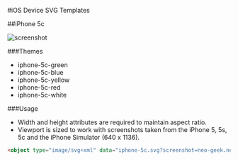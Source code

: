 #iOS Device SVG Templates

##iPhone 5c

![screenshot](http://f.cl.ly/items/2w1J3I3M0E2C12392z2M/ios-device-svg-templates-screenshot.png)

###Themes

- iphone-5c-green
- iphone-5c-blue
- iphone-5c-yellow
- iphone-5c-red
- iphone-5c-white

###Usage

- Width and height attributes are required to maintain aspect ratio.
- Viewport is sized to work with screenshots taken from the iPhone 5, 5s, 5c and the iPhone Simulator (640 x 1136).

```html
<object type="image/svg+xml" data="iphone-5c.svg?screenshot=neo-geek.net.png&amp;theme=iphone-5c-red" width="300" height="600"></object>
```